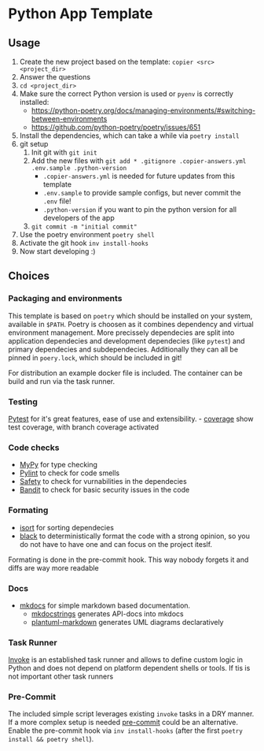 # Python App Template

## Usage

1. Create the new project based on the template: `copier <src> <project_dir>`
2. Answer the questions
3. `cd <project_dir>`
4. Make sure the correct Python version is used or `pyenv` is correctly installed:
    - https://python-poetry.org/docs/managing-environments/#switching-between-environments
    - https://github.com/python-poetry/poetry/issues/651
5. Install the dependencies, which can take a while via `poetry install`
6. git setup
    1. Init git with `git init`
    2. Add the new files with `git add * .gitignore .copier-answers.yml .env.sample .python-version`
        - `.copier-answers.yml` is needed for future updates from this template
        - `.env.sample` to provide sample configs, but never commit the `.env` file!
        - `.python-version` if you want to pin the python version for all developers of the app
    3. `git commit -m "initial commit"`
7. Use the poetry environment `poetry shell`
8. Activate the git hook `inv install-hooks`
9. Now start developing :)


## Choices

### Packaging and environments

This template is based on `poetry` which should be installed on your system, available in `$PATH`. Poetry is choosen as it combines dependency and virtual environment management. More precissely dependecies are split into application dependecies and development dependecies (like `pytest`) and primary dependecies and subdependecies. Additionally they can all be pinned in `poery.lock`, which should be included in git!

For distribution an example docker file is included. The container can be build and run via the task runner.

### Testing

[Pytest](https://pytest.org) for it's great features, ease of use and extensibility.
    - [coverage](https://coverage.readthedocs.io) show test coverage, with branch coverage activated

### Code checks

- [MyPy](http://mypy-lang.org/) for type checking
- [Pylint](https://www.pylint.org/) to check for code smells
- [Safety](https://github.com/pyupio/safety) to check for vurnabilities in the dependecies
- [Bandit](https://bandit.readthedocs.io) to check for basic security issues in the code

### Formating

- [isort](https://pycqa.github.io/isort/) for sorting dependecies
- [black](https://black.readthedocs.io) to deterministically format the code with a strong opinion, so you do not have to have one and can focus on the project iteslf. 

Formating is done in the pre-commit hook. This way nobody forgets it and diffs are way more readable

### Docs

- [mkdocs](https://www.mkdocs.org/) for simple markdown based documentation.
    - [mkdocstrings](https://mkdocstrings.github.io/) generates API-docs into mkdocs
    - [plantuml-markdown](https://github.com/mikitex70/plantuml-markdown) generates UML diagrams declaratively

### Task Runner

[Invoke](https://www.pyinvoke.org/) is an established task runner and allows to define custom logic in Python and does not depend on platform dependent shells or tools. If tis is not important other task runners 

### Pre-Commit

The included simple script leverages existing `invoke` tasks in a DRY manner. If a more complex setup is needed [pre-commit](https://pre-commit.com/) could be an alternative.
Enable the pre-commit hook via `inv install-hooks` (after the first `poetry install && poetry shell`).
